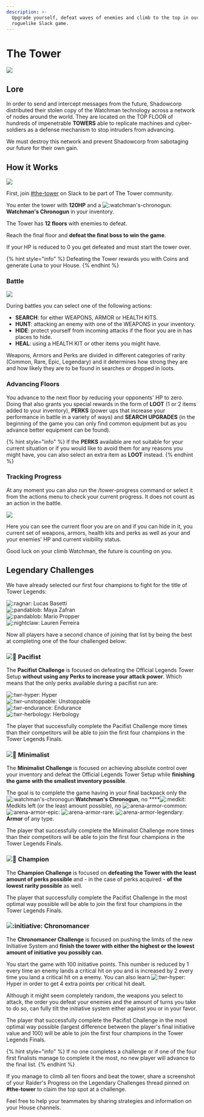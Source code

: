 ```yaml
---
description: >-
  Upgrade yourself, defeat waves of enemies and climb to the top in our async
  roguelike Slack game.
---
```


# The Tower

![](../.gitbook/assets/screen-shot-2021-03-25-at-12.03.38-am.png)

## Lore

In order to send and intercept messages from the future, Shadowcorp distributed their stolen copy of the Watchman technology across a network of nodes around the world. They are located on the TOP FLOOR of hundreds of impenetrable **TOWERS** able to replicate machines and cyber-soldiers as a defense mechanism to stop intruders from advancing.

We must destroy this network and prevent Shadowcorp from sabotaging our future for their own gain.

## How it Works

![](../.gitbook/assets/screenshot_2021-03-25-slack-the-tower-staging-x-team.png)

First, join [\#the-tower](https://app.slack.com/client/T0257R0RP/C01L4M80FE1) on Slack to be part of The Tower community.

You enter the tower with **120HP** and a  ![:watchman&apos;s-chronogun:](https://emoji.slack-edge.com/T0257R0RP/watchman%2527s-chronogun/7a986e72b22cce3d.png) **Watchman's Chronogun** in your inventory.

The Tower has **12 floors** with enemies to defeat.

Reach the final floor and **defeat the final boss to win the game**.

If your HP is reduced to 0 you get defeated and must start the tower over.

{% hint style="info" %}
Defeating the Tower rewards you with Coins and generate Luna to your House.
{% endhint %}

### Battle

![](../.gitbook/assets/ninja.gif)

During battles you can select one of the following actions:

* **SEARCH**: for either WEAPONS, ARMOR or HEALTH KITS.
* **HUNT**: attacking an enemy with one of the WEAPONS in your inventory.
* **HIDE**: protect yourself from incoming attacks if the floor you are in has places to hide.
* **HEAL**: using a HEALTH KIT or other items you might have.

Weapons, Armors and Perks are divided in different categories of rarity \(Common, Rare, Epic, Legendary\) and it determines how strong they are and how likely they are to be found in searches or dropped in loots.

### Advancing Floors

You advance to the next floor by reducing your opponents' HP to zero. Doing that also grants you special rewards in the form of **LOOT** \(1 or 2 items added to your inventory\), **PERKS** \(power ups that increase your performance in battle in a variety of ways\) and **SEARCH UPGRADES** \(in the beginning of the game you can only find common equipment but as you advance better equipment can be found\).

{% hint style="info" %}
If the **PERKS** available are not suitable for your current situation or if you would like to avoid them for any reasons you might have, you can also select an extra item as **LOOT** instead.
{% endhint %}

### Tracking Progress

At any moment you can also run the /tower-progress command or select it from the actions menu to check your current progress. It does not count as an action in the battle.

![](../.gitbook/assets/image-3-.png)

Here you can see the current floor you are on and if you can hide in it, you current set of weapons, armors, health kits and perks as well as your and your enemies' HP and current visibility status.

Good luck on your climb Watchman, the future is counting on you.

## Legendary Challenges

We have already selected our first four champions to fight for the title of Tower Legends:

 ![:ragnar:](https://emoji.slack-edge.com/T0257R0RP/ragnar/04e25e482cac6f41.png) Lucas Basetti  
![:pandablob:](https://emoji.slack-edge.com/T0257R0RP/pandablob/7086d4fa683ea539.png) Maya Zafran  
![:pandablob:](https://emoji.slack-edge.com/T0257R0RP/pandablob/7086d4fa683ea539.png) Mario Propper  
![:nightclaw:](https://emoji.slack-edge.com/T0257R0RP/nightclaw/12536d7534ba16aa.png) Lauren Ferreira

Now all players have a second chance of joining that list by being the best at completing one of the four challenged below:

### ![:pray:](https://a.slack-edge.com/production-standard-emoji-assets/13.0/google-medium/1f64f@2x.png) Pacifist

The **Pacifist Challenge** is focused on defeating the Official Legends Tower Setup **without using any Perks to increase your attack power**. Which means that the only perks available during a pacifist run are:

![:twr-hyper:](https://emoji.slack-edge.com/T0257R0RP/twr-hyper/d9658211c9c167f3.png) Hyper  
![:twr-unstoppable:](https://emoji.slack-edge.com/T0257R0RP/twr-unstoppable/da4feb5cb354bd84.png) Unstoppable  
![:twr-endurance:](https://emoji.slack-edge.com/T0257R0RP/twr-endurance/61a074b91b912cb0.png) Endurance  
![:twr-herbology:](https://emoji.slack-edge.com/T0257R0RP/twr-herbology/ffeab68be93a9d64.png) Herbology

The player that successfully complete the Pacifist Challenge more times than their competitors will be able to join the first four champions in the Tower Legends Finals.

### ![:abacus:](https://a.slack-edge.com/production-standard-emoji-assets/13.0/google-medium/1f9ee@2x.png) Minimalist

The **Minimalist Challenge** is focused on achieving absolute control over your inventory and defeat the Official Legends Tower Setup while **finishing the game with the smallest inventory possible**.

The goal is to complete the game having in your final backpack only the ![:watchman&apos;s-chronogun:](https://emoji.slack-edge.com/T0257R0RP/watchman%2527s-chronogun/7a986e72b22cce3d.png)**Watchman's Chronogun**, no ****![:medkit:](https://emoji.slack-edge.com/T0257R0RP/medkit/feb463579cd8d0af.png)Medkits left \(or the least amount possible\), no  ![:arena-armor-common:](https://emoji.slack-edge.com/T0257R0RP/arena-armor-common/b596097e73185eac.png) ![:arena-armor-epic:](https://emoji.slack-edge.com/T0257R0RP/arena-armor-epic/b6f60908f7d1f2c6.png) ![:arena-armor-rare:](https://emoji.slack-edge.com/T0257R0RP/arena-armor-rare/c41f6cadf6678033.png) ![:arena-armor-legendary:](https://emoji.slack-edge.com/T0257R0RP/arena-armor-legendary/07e16ef899796139.png) **Armor** of any type.

The player that successfully complete the Minimalist Challenge more times than their competitors will be able to join the first four champions in the Tower Legends Finals.

### ![:star2:](https://a.slack-edge.com/production-standard-emoji-assets/13.0/google-medium/1f31f@2x.png) Champion

The **Champion Challenge** is focused on **defeating the Tower with the least amount of  perks possible** and - in the case of perks acquired - **of the lowest rarity possible** as well.

The player that successfully complete the Pacifist Challenge in the most optimal way possible will be able to join the first four champions in the Tower Legends Finals.

### ![:initiative:](https://emoji.slack-edge.com/T0257R0RP/initiative/67c21f08187682ef.png) Chronomancer

The **Chronomancer Challenge** is focused on pushing the limits of the new Initiative System and **finish the tower with either the highest or the lowest amount of initiative you possibly can**.

You start the game with 100 initiative points. This number is reduced by 1 every time an enemy lands a critical hit on you and is increased by 2 every time you land a critical hit on a enemy. You can also learn  ![:twr-hyper:](https://emoji.slack-edge.com/T0257R0RP/twr-hyper/d9658211c9c167f3.png) Hyper in order to get 4 extra points per critical hit dealt.

Although it might seem completely random, the weapons you select to attack, the order you defeat your enemies and the amount of turns you take to do so, can fully tilt the initiative system either against you or in your favor.

The player that successfully complete the Pacifist Challenge in the most optimal way possible \(largest difference between the player's final initiative value and 100\) will be able to join the first four champions in the Tower Legends Finals.

{% hint style="info" %}
If no one completes a challenge or if one of the four first finalists manage to complete it the most, no new player will advance to the final list.
{% endhint %}

If you manage to climb all ten floors and beat the tower, share a screenshot of your Raider's Progress on the Legendary Challenges thread pinned on **\#the-tower** to claim the top spot at a challenge.

Feel free to help your teammates by sharing strategies and information on your House channels.

